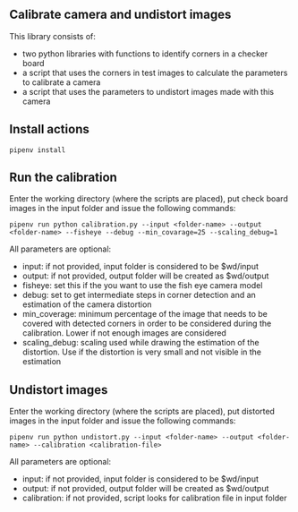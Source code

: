 ## Calibrate camera and undistort images
This library consists of:

 - two python libraries with functions to identify corners in a checker board
 - a script that uses the corners in test images to calculate the parameters to calibrate a camera
 - a script that uses the parameters to undistort images made with this camera

## Install actions

```
pipenv install
```

## Run the calibration

Enter the working directory (where the scripts are placed), put check board images in the input folder and issue the following commands:
```
pipenv run python calibration.py --input <folder-name> --output <folder-name> --fisheye --debug --min_covarage=25 --scaling_debug=1
```
  All parameters are optional:

 - input: if not provided, input folder is considered to be $wd/input
 - output: if not provided, output folder will be created as $wd/output
 - fisheye: set this if the you want to use the fish eye camera model
 - debug: set to get intermediate steps in corner detection and an estimation of the camera distortion
 - min_coverage: minimum percentage of the image that needs to be covered with detected corners in order to be considered during the calibration. Lower if not enough images are considered
 - scaling_debug: scaling used while drawing the estimation of the distortion. Use if the distortion is very small and not visible in the estimation

## Undistort images

Enter the working directory (where the scripts are placed), put distorted images in the input folder and issue the following commands:
```
pipenv run python undistort.py --input <folder-name> --output <folder-name> --calibration <calibration-file>
```
 All parameters are optional:

 - input: if not provided, input folder is considered to be $wd/input
 - output: if not provided, output folder will be created as $wd/output
 - calibration: if not provided, script looks for calibration file in input folder
